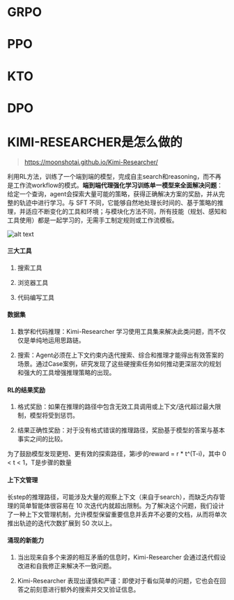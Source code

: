 
# GRPO

# PPO

# KTO

# DPO

# KIMI-RESEARCHER是怎么做的

> https://moonshotai.github.io/Kimi-Researcher/

利用RL方法，训练了一个端到端的模型，完成自主search和reasoning，而不再是工作流workflow的模式。**端到端代理强化学习训练单一模型来全面解决问题**：给定一个查询，agent会探索大量可能的策略，获得正确解决方案的奖励，并从完整的轨迹中进行学习。与 SFT 不同，它能够自然地处理长时间的、基于策略的推理，并适应不断变化的工具和环境；与模块化方法不同，所有技能（规划、感知和工具使用）都是一起学习的，无需手工制定规则或工作流模板。

![alt text](Kimi-Researcher.png)

#### 三大工具
1. 搜索工具

2. 浏览器工具

3. 代码编写工具

#### 数据集
1. 数学和代码推理：Kimi-Researcher 学习使用工具集来解决此类问题，而不仅仅是单纯地运用思路链。

2. 搜索：Agent必须在上下文约束内迭代搜索、综合和推理才能得出有效答案的场景。通过Case案例，研究发现了这些硬搜索任务如何推动更深层次的规划和强大的工具增强推理策略的出现。

#### RL的结果奖励
1. 格式奖励：如果在推理的路径中包含无效工具调用或上下文/迭代超过最大限制，模型将受到惩罚。

2. 结果正确性奖励：对于没有格式错误的推理路径，奖励基于模型的答案与基本事实之间的比较。

为了鼓励模型发现更短、更有效的探索路径，第i步的reward = r * t^(T-i)，其中 0 < t < 1，T是步骤的数量

#### 上下文管理

长step的推理路径，可能涉及大量的观察上下文（来自于search），而缺乏内存管理的简单智能体很容易在 10 次迭代内就超出限制。为了解决这个问题，我们设计了一种上下文管理机制，允许模型保留重要信息并丢弃不必要的文档，从而将单次推出轨迹的迭代次数扩展到 50 次以上。

#### 涌现的新能力

1. 当出现来自多个来源的相互矛盾的信息时，Kimi-Researcher 会通过迭代假设改进和自我修正来解决不一致问题。

2. Kimi-Researcher 表现出谨慎和严谨：即使对于看似简单的问题，它也会在回答之前刻意进行额外的搜索并交叉验证信息。

